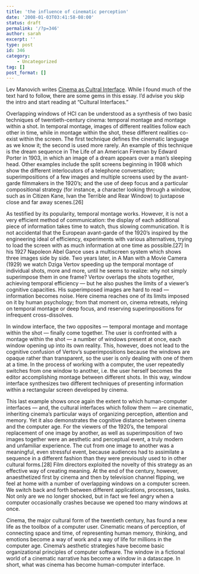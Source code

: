 ```yaml
---
title: 'the influence of cinematic perception'
date: '2008-01-03T03:41:58-08:00'
status: draft
permalink: '/?p=346'
author: sarah
excerpt: ''
type: post
id: 346
category:
    - Uncategorized
tag: []
post_format: []
---
```

Lev Manovich writes [Cinema as Cultral Interface](http://www.manovich.net/TEXT/cinema-cultural.html). While I found much of the text hard to follow, there are some gems in this essay. I’d advise you skip the intro and start reading at “Cultural Interfaces.”

Overlapping windows of HCI can be understood as a synthesis of two basic techniques of twentieth-century cinema: temporal montage and montage within a shot. In temporal montage, images of different realities follow each other in time, while in montage within the shot, these different realities co-exist within the screen. The first technique defines the cinematic language as we know it; the second is used more rarely. An example of this technique is the dream sequence in The Life of an American Fireman by Edward Porter in 1903, in which an image of a dream appears over a man’s sleeping head. Other examples include the split screens beginning in 1908 which show the different interlocutors of a telephone conversation; superimpositions of a few images and multiple screens used by the avant-garde filmmakers in the 1920’s; and the use of deep focus and a particular compositional strategy (for instance, a character looking through a window, such as in Citizen Kane, Ivan the Terrible and Rear Window) to juxtapose close and far away scenes.\[26\]

As testified by its popularity, temporal montage works. However, it is not a very efficient method of communication: the display of each additional piece of information takes time to watch, thus slowing communication. It is not accidental that the European avant-garde of the 1920’s inspired by the engineering ideal of efficiency, experiments with various alternatives, trying to load the screen with as much information at one time as possible.\[27\] In his 1927 Napoleon Abel Gance uses a multiscreen system which shows three images side by side. Two years later, in A Man with a Movie Camera (1929) we watch Dziga Vertov speeding up the temporal montage of individual shots, more and more, until he seems to realize: why not simply superimpose them in one frame? Vertov overlaps the shots together, achieving temporal efficiency — but he also pushes the limits of a viewer’s cognitive capacities. His superimposed images are hard to read — information becomes noise. Here cinema reaches one of its limits imposed on it by human psychology; from that moment on, cinema retreats, relying on temporal montage or deep focus, and reserving superimpositions for infrequent cross-dissolves.

In window interface, the two opposites — temporal montage and montage within the shot — finally come together. The user is confronted with a montage within the shot — a number of windows present at once, each window opening up into its own reality. This, however, does not lead to the cognitive confusion of Vertov’s superimpositions because the windows are opaque rather than transparent, so the user is only dealing with one of them at a time. In the process of working with a computer, the user repeatedly switches from one window to another, i.e. the user herself becomes the editor accomplishing montage between different shots. In this way, window interface synthesizes two different techniques of presenting information within a rectangular screen developed by cinema.

This last example shows once again the extent to which human-computer interfaces — and, the cultural interfaces which follow them — are cinematic, inheriting cinema’s particular ways of organizing perception, attention and memory. Yet it also demonstrates the cognitive distance between cinema and the computer age. For the viewers of the 1920’s, the temporal replacement of one image by another, as well as superimposition of two images together were an aesthetic and perceptual event, a truly modern and unfamiliar experience. The cut from one image to another was a meaningful, even stressful event, because audiences had to assimilate a sequence in a different fashion than they were previously used to in other cultural forms.\[28\] Film directors exploited the novelty of this strategy as an effective way of creating meaning. At the end of the century, however, anaesthetized first by cinema and then by television channel flipping, we feel at home with a number of overlapping windows on a computer screen. We switch back and forth between different applications, processes, tasks. Not only are we no longer shocked, but in fact we feel angry when a computer occasionally crashes because we opened too many windows at once.

Cinema, the major cultural form of the twentieth century, has found a new life as the toolbox of a computer user. Cinematic means of perception, of connecting space and time, of representing human memory, thinking, and emotions become a way of work and a way of life for millions in the computer age. Cinema’s aesthetic strategies have become basic organizational principles of computer software. The window in a fictional world of a cinematic narrative has become a window in a datascape. In short, what was cinema has become human-computer interface.
